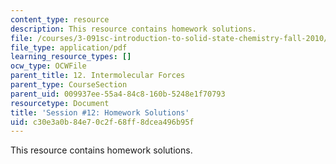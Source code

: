 ```yaml
---
content_type: resource
description: This resource contains homework solutions.
file: /courses/3-091sc-introduction-to-solid-state-chemistry-fall-2010/c30e3a0b84e70c2f68ff8dcea496b95f_MIT3_091SCF09_hw12_sol.pdf
file_type: application/pdf
learning_resource_types: []
ocw_type: OCWFile
parent_title: 12. Intermolecular Forces
parent_type: CourseSection
parent_uid: 009937ee-55a4-84c8-160b-5248e1f70793
resourcetype: Document
title: 'Session #12: Homework Solutions'
uid: c30e3a0b-84e7-0c2f-68ff-8dcea496b95f
---
```

This resource contains homework solutions.